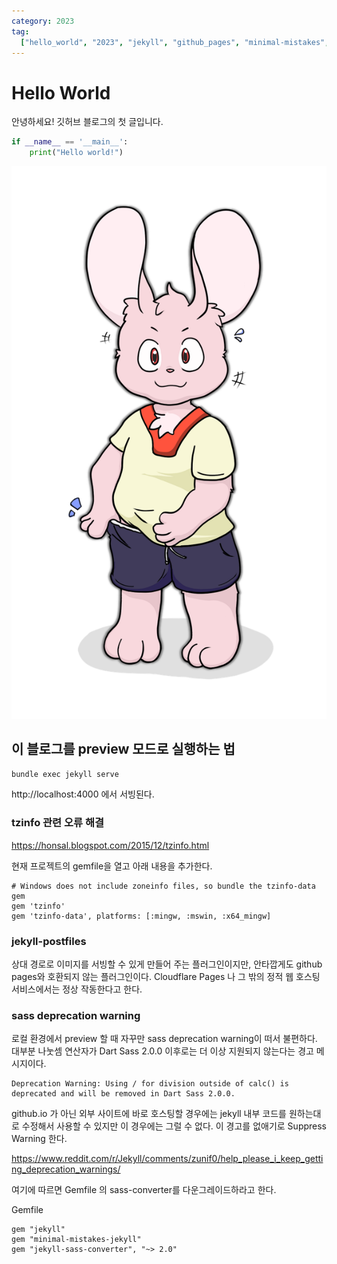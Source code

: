```yaml
---
category: 2023
tag:
  ["hello_world", "2023", "jekyll", "github_pages", "minimal-mistakes", "dev"]
---
```


# Hello World

안녕하세요! 깃허브 블로그의 첫 글입니다.

```python
if __name__ == '__main__':
    print("Hello world!")
```

![200308-Hoya](/assets/images/2023/2023-04-02-Hello%20World/200308-Hoya.png)

## 이 블로그를 preview 모드로 실행하는 법

```powershell
bundle exec jekyll serve
```

http://localhost:4000 에서 서빙된다.

### tzinfo 관련 오류 해결

https://honsal.blogspot.com/2015/12/tzinfo.html

현재 프로젝트의 gemfile을 열고 아래 내용을 추가한다.

```
# Windows does not include zoneinfo files, so bundle the tzinfo-data gem
gem 'tzinfo'
gem 'tzinfo-data', platforms: [:mingw, :mswin, :x64_mingw]
```

### jekyll-postfiles

상대 경로로 이미지를 서빙할 수 있게 만들어 주는 플러그인이지만, 안타깝게도 github pages와 호환되지 않는 플러그인이다.
Cloudflare Pages 나 그 밖의 정적 웹 호스팅 서비스에서는 정상 작동한다고 한다.

### sass deprecation warning

로컬 환경에서 preview 할 때 자꾸만 sass deprecation warning이 떠서 불편하다. 대부분 나눗셈 연산자가 Dart Sass 2.0.0 이후로는 더 이상 지원되지 않는다는 경고 메시지이다.

```
Deprecation Warning: Using / for division outside of calc() is deprecated and will be removed in Dart Sass 2.0.0.
```

github.io 가 아닌 외부 사이트에 바로 호스팅할 경우에는 jekyll 내부 코드를 원하는대로 수정해서 사용할 수 있지만 이 경우에는 그럴 수 없다.
이 경고를 없애기로 Suppress Warning 한다.

https://www.reddit.com/r/Jekyll/comments/zunif0/help_please_i_keep_getting_deprecation_warnings/

여기에 따르면 Gemfile 의 sass-converter를 다운그레이드하라고 한다.

Gemfile

```
gem "jekyll"
gem "minimal-mistakes-jekyll"
gem "jekyll-sass-converter", "~> 2.0"
```
